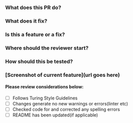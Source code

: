 ### What does this PR do?
### What does it fix?
### Is this a feature or a fix?
### Where should the reviewer start?
### How should this be tested?
### [Screenshot of current feature](url goes here)

#### Please review considerations below:

- [ ] Follows Turing Style Guidelines
- [ ] Changes generate no new warnings or errors(linter etc)
- [ ] Checked code for and corrected any spelling errors
- [ ] README has been updated(if applicable)
